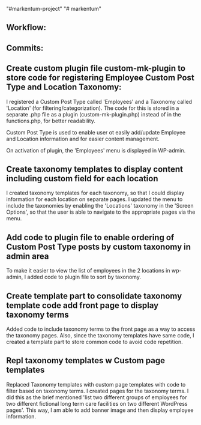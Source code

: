 "#markentum-project" 
"# markentum" 

Workflow:
-
Commits:
-
Create custom plugin file custom-mk-plugin to store code for registering Employee Custom Post Type and Location Taxonomy:
-
I registered a Custom Post Type called 'Employees' and a Taxonomy called 'Location' (for filtering/categorization). The code for this is stored in a separate .php file as a plugin (custom-mk-plugin.php) instead of in the functions.php, for better readability.

Custom Post Type is used to enable user ot easily add/update Employee and Location information and for easier content management.

On activation of plugin, the 'Employees' menu is displayed in WP-admin.

Create taxonomy templates to display content including custom field for each location
-
I created taxonomy templates for each taxonomy, so that I could display information for each location on separate pages. 
I updated the menu to include the taxonomies by enabling the 'Locations' taxonomy in the 'Screen Options', so that the user is able to navigate to the appropriate pages via the menu.

Add code to plugin file to enable ordering of Custom Post Type posts by custom taxonomy in admin area
-
To make it easier to view the list of employees in the 2 locations in wp-admin, I added code to plugin file to sort by taxonomy.

Create template part to consolidate taxonomy template code add front page to display taxonomy terms
-
Added code to include taxonomy terms to the front page as a way to access the taxonomy pages. Also, since the taxonomy templates have same code, I created a template part to store common code to avoid code repetition.

Repl taxonomy templates w Custom page templates
-
Replaced Taxonomy templates with custom page templates with code to filter based on taxonomy terms. I created pages for the taxonomy terms. I did this as the brief mentioned 'list two different groups of employees for two different fictional long term care facilities on two different WordPress pages'. This way, I am able to add banner image and then display employee information.
